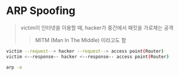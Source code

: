 # ARP Spoofing

> victim이 인터넷을 이용할 때, hacker가 중간에서 패킷을 가로채는 공격
>
> > MITM (Man In The Middle) 이라고도 함

```sh
victim --request--> hacker --request--> access point(Router)
victim <--response-- hacker <--response-- access point(Router)
```

```sh
arp -a
```
